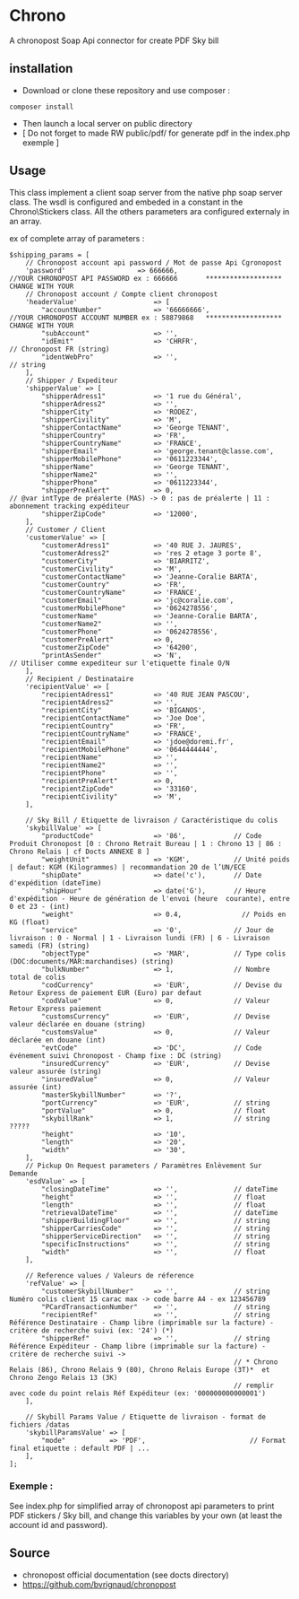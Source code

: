 # Chrono
A chronopost Soap Api connector for create PDF Sky bill

## installation

- Download or clone these repository and use composer :

``` composer install ```

- Then launch a local server on public directory
- [ Do not forget to made RW public/pdf/ for generate pdf in the index.php exemple ]

## Usage

This class implement a client soap server from the native php soap server class.
The wsdl is configured and embeded in a constant in the Chrono\Stickers class.
All the others parameters ara configured externaly in an array.

ex of complete array of parameters :
```
$shipping_params = [ 
    // Chronopost account api password / Mot de passe Api Cgronopost
    'password'                  => 666666,                                      //YOUR CHRONOPOST API PASSWORD ex : 666666       *******************  CHANGE WITH YOUR   
    // Chronopost account / Compte client chronopost
    'headerValue'                   => [
        "accountNumber"             => '66666666',                              //YOUR CHRONOPOST ACCOUNT NUMBER ex : 58879868   *******************  CHANGE WITH YOUR 
        "subAccount"                => '',
        "idEmit"                    => 'CHRFR',                                 // Chronopost FR (string)
        "identWebPro"               => '',                                      // string
    ],
    // Shipper / Expediteur
    'shipperValue' => [
        "shipperAdress1"            => '1 rue du Général',
        "shipperAdress2"            => '',
        "shipperCity"               => 'RODEZ',
        "shipperCivility"           => 'M',
        "shipperContactName"        => 'George TENANT',
        "shipperCountry"            => 'FR',
        "shipperCountryName"        => 'FRANCE',
        "shipperEmail"              => 'george.tenant@classe.com',              
        "shipperMobilePhone"        => '0611223344',
        "shipperName"               => 'George TENANT',                         
        "shipperName2"              => '',
        "shipperPhone"              => '0611223344',                            
        "shipperPreAlert"           => 0,                                       // @var intType de préalerte (MAS) -> 0 : pas de préalerte | 11 : abonnement tracking expéditeur 
        "shipperZipCode"            => '12000',
    ],
    // Customer / Client
    'customerValue' => [
        "customerAdress1"           => '40 RUE J. JAURES',
        "customerAdress2"           => 'res 2 etage 3 porte 8',
        "customerCity"              => 'BIARRITZ',
        "customerCivility"          => 'M',
        "customerContactName"       => 'Jeanne-Coralie BARTA',
        "customerCountry"           => 'FR',
        "customerCountryName"       => 'FRANCE',                                                                                       
        "customerEmail"             => 'jc@coralie.com',                        
        "customerMobilePhone"       => '0624278556',                            
        "customerName"              => 'Jeanne-Coralie BARTA',                  
        "customerName2"             => '',                                      
        "customerPhone"             => '0624278556',                            
        "customerPreAlert"          => 0,                                       
        "customerZipCode"           => '64200',                                 
        "printAsSender"             => 'N',                                     // Utiliser comme expediteur sur l'etiquette finale O/N
    ],
    // Recipient / Destinataire
    'recipientValue' => [
        "recipientAdress1"          => '40 RUE JEAN PASCOU',
        "recipientAdress2"          => '',
        "recipientCity"             => 'BIGANOS',
        "recipientContactName"      => 'Joe Doe',
        "recipientCountry"          => 'FR',
        "recipientCountryName"      => 'FRANCE',
        "recipientEmail"            => 'jdoe@doremi.fr',
        "recipientMobilePhone"      => '0644444444',
        "recipientName"             => '',
        "recipientName2"            => '',
        "recipientPhone"            => '',
        "recipientPreAlert"         => 0,
        "recipientZipCode"          => '33160',
        "recipientCivility"         => 'M',
    ],   
 
    // Sky Bill / Etiquette de livraison / Caractéristique du colis
    'skybillValue' => [
        "productCode"               => '86',            // Code Produit Chronopost [0 : Chrono Retrait Bureau | 1 : Chrono 13 | 86 : Chrono Relais | cf Docts ANNEXE 8 ]
        "weightUnit"                => 'KGM',           // Unité poids | defaut: KGM (Kilogrammes) | recommandation 20 de l’UN/ECE
        "shipDate"                  => date('c'),       // Date d'expédition (dateTime)
        "shipHour"                  => date('G'),       // Heure d'expédition - Heure de génération de l'envoi (heure  courante), entre 0 et 23 - (int)
        "weight"                    => 0.4,               // Poids en KG (float)
        "service"                   => '0',             // Jour de livraison : 0 - Normal | 1 - Livraison lundi (FR) | 6 - Livraison samedi (FR) (string)
        "objectType"                => 'MAR',           // Type colis (DOC:documents/MAR:marchandises) (string)
        "bulkNumber"                => 1,               // Nombre total de colis
        "codCurrency"               => 'EUR',           // Devise du Retour Express de paiement EUR (Euro) par defaut
        "codValue"                  => 0,               // Valeur Retour Express paiement
        "customsCurrency"           => 'EUR',           // Devise valeur déclarée en douane (string)
        "customsValue"              => 0,               // Valeur déclarée en douane (int)
        "evtCode"                   => 'DC',            // Code événement suivi Chronopost - Champ fixe : DC (string)
        "insuredCurrency"           => 'EUR',           // Devise valeur assurée (string)
        "insuredValue"              => 0,               // Valeur assurée (int)
        "masterSkybillNumber"       => '?',
        "portCurrency"              => 'EUR',           // string
        "portValue"                 => 0,               // float
        "skybillRank"               => 1,               // string  ?????
        "height"                    => '10', 
        "length"                    => '20', 
        "width"                     => '30',
    ],
    // Pickup On Request parameters / Paramètres Enlèvement Sur Demande
    'esdValue' => [
        "closingDateTime"           => '',              // dateTime
        "height"                    => '',              // float
        "length"                    => '',              // float
        "retrievalDateTime"         => '',              // dateTime
        "shipperBuildingFloor"      => '',              // string
        "shipperCarriesCode"        => '',              // string
        "shipperServiceDirection"   => '',              // string
        "specificInstructions"      => '',              // string
        "width"                     => '',              // float
    ],

    // Reference values / Valeurs de réference
    'refValue' => [
        "customerSkybillNumber"     => '',              // string Numéro colis client 15 carac max -> code barre A4 - ex 123456789
        "PCardTransactionNumber"    => '',              // string             
        "recipientRef"              => '',              // string Référence Destinataire - Champ libre (imprimable sur la facture) - critère de recherche suivi (ex: '24') (*)
        "shipperRef"                => '',              // string Référence Expéditeur - Champ libre (imprimable sur la facture) - critère de recherche suivi -> 
                                                        // * Chrono Relais (86), Chrono Relais 9 (80), Chrono Relais Europe (3T)*  et Chrono Zengo Relais 13 (3K) 
                                                        // remplir avec code du point relais Réf Expéditeur (ex: '000000000000001')
    ],
 
    // Skybill Params Value / Etiquette de livraison - format de fichiers /datas
    'skybillParamsValue' => [
        "mode"           => 'PDF',                          // Format final etiquette : default PDF | ...
    ],
];

```

### Exemple :

See index.php for  simplified array of chronopost api parameters to print PDF stickers / Sky bill,
and change this variables by your own (at least the account id and password).

 
## Source

- chronopost official documentation (see docts directory)
- https://github.com/bvrignaud/chronopost